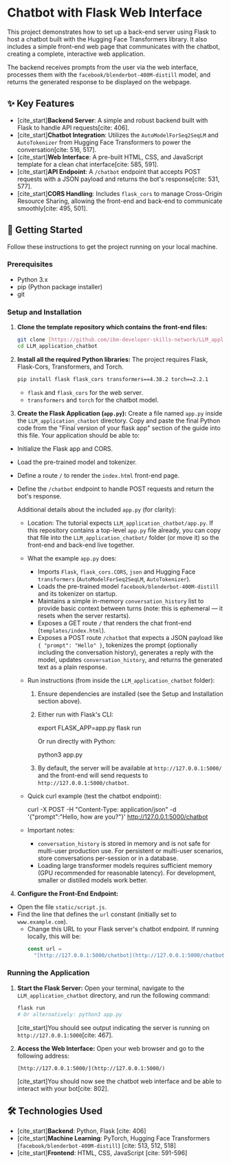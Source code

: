# Chatbot with Flask Web Interface

This project demonstrates how to set up a back-end server using Flask to host a chatbot built with the Hugging Face Transformers library. It also includes a simple front-end web page that communicates with the chatbot, creating a complete, interactive web application.

The backend receives prompts from the user via the web interface, processes them with the `facebook/blenderbot-400M-distill` model, and returns the generated response to be displayed on the webpage.

## ✨ Key Features

- [cite_start]**Backend Server**: A simple and robust backend built with Flask to handle API requests[cite: 406].
- [cite_start]**Chatbot Integration**: Utilizes the `AutoModelForSeq2SeqLM` and `AutoTokenizer` from Hugging Face Transformers to power the conversation[cite: 516, 517].
- [cite_start]**Web Interface**: A pre-built HTML, CSS, and JavaScript template for a clean chat interface[cite: 585, 591].
- [cite_start]**API Endpoint**: A `/chatbot` endpoint that accepts POST requests with a JSON payload and returns the bot's response[cite: 531, 577].
- [cite_start]**CORS Handling**: Includes `flask_cors` to manage Cross-Origin Resource Sharing, allowing the front-end and back-end to communicate smoothly[cite: 495, 501].

## 🚀 Getting Started

Follow these instructions to get the project running on your local machine.

### Prerequisites

- Python 3.x
- pip (Python package installer)
- git

### Setup and Installation

1.  **Clone the template repository which contains the front-end files:**

    ```bash
    git clone [https://github.com/ibm-developer-skills-network/LLM_application_chatbot](https://github.com/ibm-developer-skills-network/LLM_application_chatbot)
    cd LLM_application_chatbot
    ```

2.  **Install all the required Python libraries:**
    The project requires Flask, Flask-Cors, Transformers, and Torch.

    ```bash
    pip install flask flask_cors transformers==4.38.2 torch==2.2.1
    ```

     - `flask` and `flask_cors` for the web server.
     - `transformers` and `torch` for the chatbot model.

3.  **Create the Flask Application (`app.py`):**
  Create a file named `app.py` inside the `LLM_application_chatbot` directory. Copy and paste the final Python code from the "Final version of your flask app" section of the guide into this file. Your application should be able to:

  - Initialize the Flask app and CORS.
  - Load the pre-trained model and tokenizer.
  - Define a route `/` to render the `index.html` front-end page.
  - Define the `/chatbot` endpoint to handle POST requests and return the bot's response.

      Additional details about the included `app.py` (for clarity):

      - Location: The tutorial expects `LLM_application_chatbot/app.py`. If this repository contains a top-level `app.py` file already, you can copy that file into the `LLM_application_chatbot/` folder (or move it) so the front-end and back-end live together.

      - What the example `app.py` does:

        - Imports `Flask`, `flask_cors.CORS`, `json` and Hugging Face `transformers` (`AutoModelForSeq2SeqLM`, `AutoTokenizer`).
        - Loads the pre-trained model `facebook/blenderbot-400M-distill` and its tokenizer on startup.
        - Maintains a simple in-memory `conversation_history` list to provide basic context between turns (note: this is ephemeral — it resets when the server restarts).
        - Exposes a GET route `/` that renders the chat front-end (`templates/index.html`).
        - Exposes a POST route `/chatbot` that expects a JSON payload like `{ "prompt": "Hello" }`, tokenizes the prompt (optionally including the conversation history), generates a reply with the model, updates `conversation_history`, and returns the generated text as a plain response.

      - Run instructions (from inside the `LLM_application_chatbot` folder):

        1. Ensure dependencies are installed (see the Setup and Installation section above).
        2. Either run with Flask's CLI:

           export FLASK_APP=app.py
           flask run

           Or run directly with Python:

           python3 app.py

        3. By default, the server will be available at `http://127.0.0.1:5000/` and the front-end will send requests to `http://127.0.0.1:5000/chatbot`.

      - Quick curl example (test the chatbot endpoint):

        curl -X POST -H "Content-Type: application/json" -d '{"prompt":"Hello, how are you?"}' http://127.0.0.1:5000/chatbot

      - Important notes:
        - `conversation_history` is stored in memory and is not safe for multi-user production use. For persistent or multi-user scenarios, store conversations per-session or in a database.
        - Loading large transformer models requires sufficient memory (GPU recommended for reasonable latency). For development, smaller or distilled models work better.

4.  **Configure the Front-End Endpoint:**
  - Open the file `static/script.js`.
  - Find the line that defines the `url` constant (initially set to `www.example.com`).
    - Change this URL to your Flask server's chatbot endpoint. If running locally, this will be:
      ```javascript
      const url =
        "[http://127.0.0.1:5000/chatbot](http://127.0.0.1:5000/chatbot)";
      ```

### Running the Application

1.  **Start the Flask Server:**
    Open your terminal, navigate to the `LLM_application_chatbot` directory, and run the following command:

    ```bash
    flask run
    # Or alternatively: python3 app.py
    ```

    [cite_start]You should see output indicating the server is running on `http://127.0.0.1:5000`[cite: 467].

2.  **Access the Web Interface:**
    Open your web browser and go to the following address:
    ```
    [http://127.0.0.1:5000/](http://127.0.0.1:5000/)
    ```
    [cite_start]You should now see the chatbot web interface and be able to interact with your bot[cite: 802].

## 🛠️ Technologies Used

- [cite_start]**Backend**: Python, Flask [cite: 406]
- [cite_start]**Machine Learning**: PyTorch, Hugging Face Transformers (`facebook/blenderbot-400M-distill`) [cite: 513, 512, 518]
- [cite_start]**Frontend**: HTML, CSS, JavaScript [cite: 591-596]
